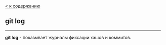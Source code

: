 [< к содержанию](readme.md)

## git log
___
**git log** - показывает журналы фиксации хэшов и коммитов.

